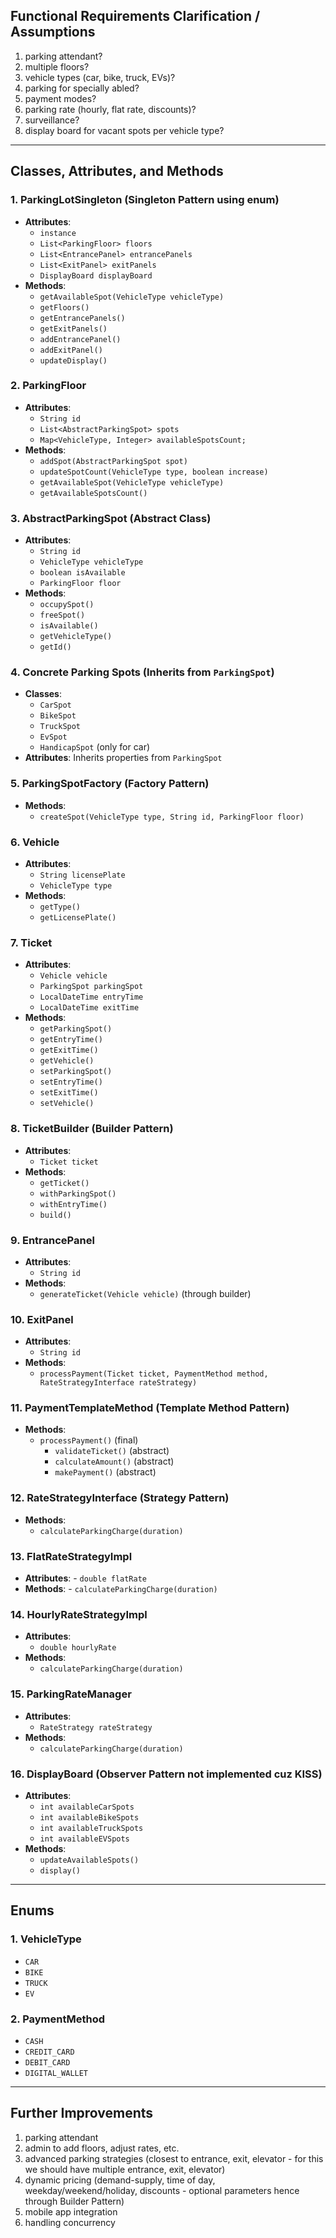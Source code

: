 ## Functional Requirements Clarification / Assumptions
1. parking attendant?
2. multiple floors?
3. vehicle types (car, bike, truck, EVs)?
4. parking for specially abled?
5. payment modes?
6. parking rate (hourly, flat rate, discounts)?
7. surveillance?
8. display board for vacant spots per vehicle type?

---

## Classes, Attributes, and Methods

### 1. **ParkingLotSingleton** (Singleton Pattern using enum)
   - **Attributes**: 
     - `instance`
     - `List<ParkingFloor> floors`
     - `List<EntrancePanel> entrancePanels`
     - `List<ExitPanel> exitPanels`
     - `DisplayBoard displayBoard`
   - **Methods**: 
     - `getAvailableSpot(VehicleType vehicleType)`
     - `getFloors()`
     - `getEntrancePanels()`
     - `getExitPanels()`
     - `addEntrancePanel()`
     - `addExitPanel()`
     - `updateDisplay()`

### 2. **ParkingFloor**
   - **Attributes**: 
     - `String id`
     - `List<AbstractParkingSpot> spots`
     - `Map<VehicleType, Integer> availableSpotsCount;`
   - **Methods**:
     - `addSpot(AbstractParkingSpot spot)`
     - `updateSpotCount(VehicleType type, boolean increase)`
     - `getAvailableSpot(VehicleType vehicleType)`
     - `getAvailableSpotsCount()`

### 3. **AbstractParkingSpot** (Abstract Class)
   - **Attributes**: 
     - `String id`
     - `VehicleType vehicleType`
     - `boolean isAvailable`
     - `ParkingFloor floor`
   - **Methods**: 
     - `occupySpot()`
     - `freeSpot()`
     - `isAvailable()`
     - `getVehicleType()`
     - `getId()`

### 4. **Concrete Parking Spots** (Inherits from `ParkingSpot`)
   - **Classes**: 
     - `CarSpot`
     - `BikeSpot`
     - `TruckSpot`
     - `EvSpot`
     - `HandicapSpot` (only for car)
   - **Attributes**: Inherits properties from `ParkingSpot`

### 5. **ParkingSpotFactory** (Factory Pattern)
   - **Methods**: 
     - `createSpot(VehicleType type, String id, ParkingFloor floor)`

### 6. **Vehicle**
   - **Attributes**: 
     - `String licensePlate`
     - `VehicleType type`
   - **Methods**: 
     - `getType()`
     - `getLicensePlate()`

### 7. **Ticket**
   - **Attributes**: 
     - `Vehicle vehicle`
     - `ParkingSpot parkingSpot`
     - `LocalDateTime entryTime`
     - `LocalDateTime exitTime`
   - **Methods**: 
     - `getParkingSpot()`
     - `getEntryTime()`
     - `getExitTime()`
     - `getVehicle()`
     - `setParkingSpot()`
     - `setEntryTime()`
     - `setExitTime()`
     - `setVehicle()`

### 8. **TicketBuilder** (Builder Pattern)
   - **Attributes**: 
     - `Ticket ticket`
   - **Methods**: 
     - `getTicket()`
     - `withParkingSpot()`
     - `withEntryTime()`
     - `build()`

### 9. **EntrancePanel**
   - **Attributes**: 
     - `String id`
   - **Methods**: 
     - `generateTicket(Vehicle vehicle)` (through builder)

### 10. **ExitPanel**
   - **Attributes**: 
     - `String id`
   - **Methods**: 
     - `processPayment(Ticket ticket, PaymentMethod method, RateStrategyInterface rateStrategy)`

### 11. **PaymentTemplateMethod** (Template Method Pattern)
   - **Methods**: 
     - `processPayment()` (final)
        - `validateTicket()` (abstract)
        - `calculateAmount()` (abstract)
        - `makePayment()` (abstract)

### 12. **RateStrategyInterface** (Strategy Pattern)
   - **Methods**: 
     - `calculateParkingCharge(duration)`

### 13. **FlatRateStrategyImpl**
   - **Attributes**: 
    - `double flatRate`
   - **Methods**: 
    - `calculateParkingCharge(duration)`

### 14. **HourlyRateStrategyImpl**
   - **Attributes**: 
     - `double hourlyRate`
   - **Methods**: 
     - `calculateParkingCharge(duration)`

### 15. **ParkingRateManager**
   - **Attributes**: 
     - `RateStrategy rateStrategy`
   - **Methods**: 
     - `calculateParkingCharge(duration)`

### 16. **DisplayBoard** (Observer Pattern not implemented cuz KISS)
   - **Attributes**: 
     - `int availableCarSpots`
     - `int availableBikeSpots`
     - `int availableTruckSpots`
     - `int availableEVSpots`
   - **Methods**: 
     - `updateAvailableSpots()`
     - `display()`

---

## Enums

### 1. **VehicleType**
   - `CAR`
   - `BIKE`
   - `TRUCK`
   - `EV`

### 2. **PaymentMethod**
   - `CASH`
   - `CREDIT_CARD`
   - `DEBIT_CARD`
   - `DIGITAL_WALLET`

---

## Further Improvements
1. parking attendant
2. admin to add floors, adjust rates, etc.
3. advanced parking strategies (closest to entrance, exit, elevator - for this we should have multiple entrance, exit, elevator)
4. dynamic pricing (demand-supply, time of day, weekday/weekend/holiday, discounts - optional parameters hence through Builder Pattern)
5. mobile app integration
6. handling concurrency